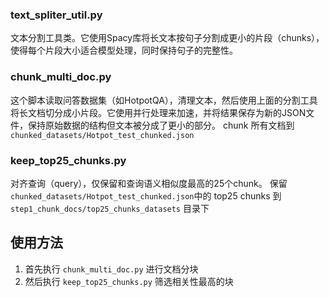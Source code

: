 ### text_spliter_util.py
文本分割工具类。它使用Spacy库将长文本按句子分割成更小的片段（chunks），使得每个片段大小适合模型处理，同时保持句子的完整性。

### chunk_multi_doc.py
这个脚本读取问答数据集（如HotpotQA），清理文本，然后使用上面的分割工具将长文档切分成小片段。它使用并行处理来加速，并将结果保存为新的JSON文件，保持原始数据的结构但文本被分成了更小的部分。
chunk 所有文档到 `chunked_datasets/Hotpot_test_chunked.json` 

### keep_top25_chunks.py
对齐查询（query），仅保留和查询语义相似度最高的25个chunk。
保留 `chunked_datasets/Hotpot_test_chunked.json`中的 top25 chunks 到 `step1_chunk_docs/top25_chunks_datasets` 目录下

## 使用方法

1. 首先执行 `chunk_multi_doc.py` 进行文档分块
2. 然后执行 `keep_top25_chunks.py` 筛选相关性最高的块


